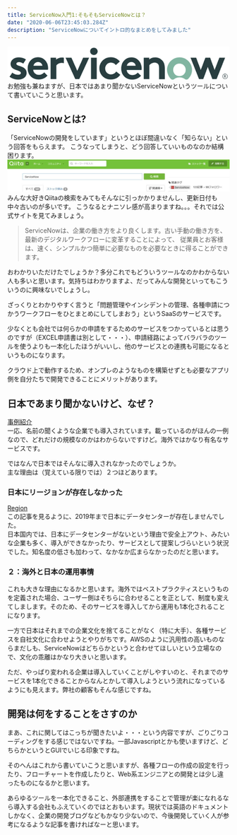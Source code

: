 ```yaml
---
title: ServiceNow入門1:そもそもServiceNowとは？
date: "2020-06-06T23:45:03.284Z"
description: "ServiceNowについてイントロ的なまとめをしてみました"
---
```

![SN_Logo](./SNowLogo.png)  
お勉強も兼ねますが、日本ではあまり聞かないServiceNowというツールについて書いていこうと思います。 

## ServiceNowとは?
「ServiceNowの開発をしています」というとほぼ間違いなく「知らない」という回答をもらえます。
こうなってしまうと、どう回答していいものなのか結構困ります。
![SN_Qiita](./SN_Qiita.jpg)  
みんな大好きQiitaの検索をみてもそんなに引っかかりませんし、更新日付も中々古いのが多いです。
こうなるとナニソレ感が高まりますね。。。それでは公式サイトを見てみましょう。  
  
>ServiceNowは、企業の働き方をより良くします。古い手動の働き方を、最新のデジタルワークフローに変革することによって、
>従業員とお客様は、速く、シンプルかつ簡単に必要なものを必要なときに得ることができます。
  
おわかりいただけたでしょうか？多分これでもどういうツールなのかわからない人も多いと思います。気持ちはわかりますよ、だってみんな開発といってもこういうのに興味ないでしょうし。
  
ざっくりとわかりやすく言うと「問題管理やインシデントの管理、各種申請につかうワークフローをひとまとめにしてしまおう」というSaaSのサービスです。
  
少なくとも会社では何らかの申請をするためのサービスをつかっているとは思うのですが（EXCEL申請書は別として・・・）、申請経路によってバラバラのツールを使うよりも一本化したほうがいいし、他のサービスとの連携も可能になるというものになります。
  
クラウド上で動作するため、オンプレのようなものを構築せずとも必要なアプリ側を自分たちで開発できることにメリットがあります。

  
## 日本であまり聞かないけど、なぜ？
[事例紹介](https://www.servicenow.co.jp/customers.html)  
一応、名前の聞くような企業でも導入されています。載っているのがほんの一例なので、どれだけの規模なのかはわからないですけど。海外ではかなり有名なサービスです。
  
ではなんで日本ではそんなに導入されなかったのでしょうか。  
主な理由は（覚えている限りでは）２つほどあります。 

### 日本にリージョンが存在しなかった
[Region](https://cloud.watch.impress.co.jp/docs/news/1148800.html)  
この記事を見るように、2019年まで日本にデータセンターが存在しませんでした。  
日本国内では、日本にデータセンターがないという理由で安全上アウト、みたいな企業も多く、導入ができなかったり、サービスとして提案しづらいという状況でした。知名度の低さも加わって、なかなか広まらなかったのだと思います。


### ２：海外と日本の運用事情
これも大きな理由になるかと思います。海外ではベストプラクティスというものを定義された場合、ユーザー側はそちらに合わせることを正として、制度も変えてしまします。そのため、そのサービスを導入してから運用も1本化されることになります。
  
一方で日本はそれまでの企業文化を捨てることがなく（特に大手）、各種サービスを自社文化に合わせようとやりがちです。AWSのように汎用性の高いものならまだしも、ServiceNowはどちらかというと合わせてほしいという立場なので、文化の乖離はかなり大きいと思います。
  
ただ、やっぱり変われる企業は導入していくことがしやすいのと、それまでのサービスを1本化できることからなんとかして導入しようという流れになっているようにも見えます。弊社の顧客もそんな感じですね。
  

## 開発は何をすることをさすのか
まあ、これに関してはこっちが聞きたいよ・・・という内容ですが、ごりごりコーディングをする感じではないですね。一部Javascriptとかも使いますけど、どちらかというとGUIでいじる印象ですね。
  
そのへんはこれから書いていこうと思いますが、各種フローの作成の設定を行ったり、フローチャートを作成したりと、Web系エンジニアとの開発とは少し違ったものになるかと思います。
  
あらゆるツールを一本化できること、外部連携をすることで管理が楽になれるなら導入する会社もふえていくのではとおもいます。現状では英語のドキュメントしかなく、企業の開発ブログなどもかなり少ないので、今後開発していく人が参考になるような記事を書ければなーと思います。